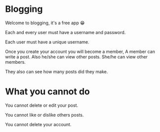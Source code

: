 # Blogging
Welcome to blogging, it's a free app 😁

Each and every user must have a username and password.

Each user must have a unique username.

Once you create your account you will become a member,
A member can write a post. Also he/she can view other posts. She/he can view other members. 

They also can see how many posts did they make.

# What you cannot do
You cannot delete or edit your post.

You cannot like or dislike others posts.

You cannot delete your account.




